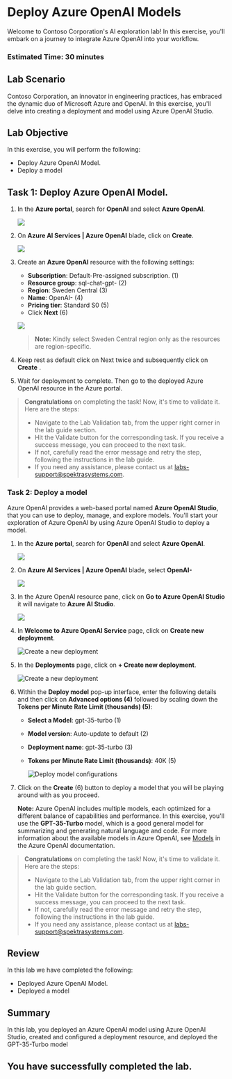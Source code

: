 # Deploy Azure OpenAI Models

Welcome to Contoso Corporation's AI exploration lab! In this exercise, you'll embark on a journey to integrate Azure OpenAI into your workflow.

### Estimated Time: 30 minutes

## Lab Scenario
 
 Contoso Corporation, an innovator in engineering practices, has embraced the dynamic duo of Microsoft Azure and OpenAI. In this exercise, you'll delve into creating a deployment and model using Azure OpenAI Studio.
  
## Lab Objective

In this exercise, you will perform the following:
- Deploy Azure OpenAI Model.
- Deploy a model

## Task 1: Deploy Azure OpenAI Model.

1. In the **Azure portal**, search for **OpenAI** and select **Azure OpenAI**.

   ![](images/openai8.png)

2. On **Azure AI Services | Azure OpenAI** blade, click on **Create**.

   ![](images/openai_create.png)

3. Create an **Azure OpenAI** resource with the following settings:
   
    - **Subscription**: Default-Pre-assigned subscription. (1)
    - **Resource group**: sql-chat-gpt-<inject key="Deployment ID" enableCopy="false"></inject> (2)
    - **Region**: Sweden Central (3)
    - **Name**: OpenAI-<inject key="Deployment ID" enableCopy="false"></inject> (4)
    - **Pricing tier**: Standard S0 (5)
    -  Click **Next** (6)
  
      ![](images/image1012.1.png)
      
      >**Note:** Kindly select Sweden Central region only as the resources are region-specific.

4. Keep rest as default click on Next twice and subsequently click on **Create** .
5. Wait for deployment to complete. Then go to the deployed Azure OpenAI resource in the Azure portal.

> **Congratulations** on completing the task! Now, it's time to validate it. Here are the steps:
  > - Navigate to the Lab Validation tab, from the upper right corner in the lab guide section.
  > - Hit the Validate button for the corresponding task. If you receive a success message, you can proceed to the next task. 
  > - If not, carefully read the error message and retry the step, following the instructions in the lab guide.
  > - If you need any assistance, please contact us at labs-support@spektrasystems.com.

### Task 2: Deploy a model

Azure OpenAI provides a web-based portal named **Azure OpenAI Studio**, that you can use to deploy, manage, and explore models. You'll start your exploration of Azure OpenAI by using Azure OpenAI Studio to deploy a model.

1. In the **Azure portal**, search for **OpenAI** and select **Azure OpenAI**.

   ![](images/openai8.png)

2. On **Azure AI Services | Azure OpenAI** blade, select **OpenAI-<inject key="Deployment ID" enableCopy="false"></inject>**

   ![](images/img2.png)

3. In the Azure OpenAI resource pane, click on **Go to Azure OpenAI Studio** it will navigate to **Azure AI Studio**.

   ![](images/openai_studio.png)
   
5. In **Welcome to Azure OpenAI Service** page, click on **Create new deployment**.

   ![](images/openai-lab01_t2_s2.png "Create a new deployment")

6. In the **Deployments** page, click on **+ Create new deployment**.

   ![](images/openai-lab01_t2_s3.png "Create a new deployment")

7. Within the **Deploy model** pop-up interface, enter the following details and then click on **Advanced options (4)** followed by scaling down the **Tokens per Minute Rate Limit (thousands) (5)**:
    
    - **Select a Model**: gpt-35-turbo (1)
    - **Model version**: Auto-update to default (2)
    - **Deployment name**: gpt-35-turbo (3)
    - **Tokens per Minute Rate Limit (thousands)**: 40K (5)

      ![](images/d345.1.png "Deploy model configurations")

8. Click on the **Create** (6) button to deploy a model that you will be playing around with as you proceed.

    **Note:** Azure OpenAI includes multiple models, each optimized for a different balance of capabilities and performance. In this exercise, you'll use the **GPT-35-Turbo** model, which is a good general model for summarizing and generating natural language and code. For more information about the available models in Azure OpenAI, see [Models](https://learn.microsoft.com/azure/cognitive-services/openai/concepts/models) in the Azure OpenAI documentation.

  > **Congratulations** on completing the task! Now, it's time to validate it. Here are the steps:
  > - Navigate to the Lab Validation tab, from the upper right corner in the lab guide section.
  > - Hit the Validate button for the corresponding task. If you receive a success message, you can proceed to the next task. 
  > - If not, carefully read the error message and retry the step, following the instructions in the lab guide.
  > - If you need any assistance, please contact us at labs-support@spektrasystems.com.

## Review

In this lab we have completed the following:

- Deployed Azure OpenAI Model.
- Deployed a model

## Summary

In this lab, you deployed an Azure OpenAI model using Azure OpenAI Studio, created and configured a deployment resource, and deployed the GPT-35-Turbo model

## You have successfully completed the lab.
